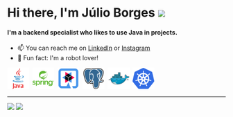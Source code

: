 # Hi there, I'm Júlio Borges <img src="https://raw.githubusercontent.com/iampavangandhi/iampavangandhi/master/gifs/Hi.gif" width="30px">

#### I'm a backend specialist who likes to use Java in projects.

- 📫 You can reach me on [LinkedIn](www.linkedin.com/in/julio-nascimento-borges) or [Instagram](https://www.instagram.com/julio_borges05/)
- 🤖 Fun fact: I'm a robot lover!

<div>
  <img src="https://github.com/devicons/devicon/blob/master/icons/java/java-original-wordmark.svg" title="Java" alt="Java" width="50" height="50"/>&nbsp;
  <img src="https://github.com/devicons/devicon/blob/master/icons/spring/spring-original-wordmark.svg" title="Spring" alt="Spring" width="50" height="50"/>&nbsp;
  <img src="https://github.com/devicons/devicon/blob/master/icons/quarkus/quarkus-original.svg" title="Quarkus" alt="Quarkus" width="50" height="50"/>&nbsp;
  <img src="https://github.com/devicons/devicon/blob/master/icons/postgresql/postgresql-original.svg" title="Postgresql" alt="Postgresql" width="50" height="50"/>&nbsp;
  <img src="https://github.com/devicons/devicon/blob/master/icons/docker/docker-original.svg" title="Docker" alt="Docker" width="50" height="50"/>&nbsp;
  <img src="https://github.com/devicons/devicon/blob/master/icons/kubernetes/kubernetes-original.svg" title="Docker" alt="Docker" width="50" height="50"/>&nbsp;
</div>

---

<div align = "left">
<img height = "200em" src="https://github-readme-stats.vercel.app/api/top-langs/?username=julioborges05&show_icons=true&theme=tokyonight&count_private=true"/>
<img height = "200em" src="https://github-readme-stats.vercel.app/api?username=julioborges05&show_icons=true&show_icons=true&theme=tokyonight&count_private=true" />
</div>
